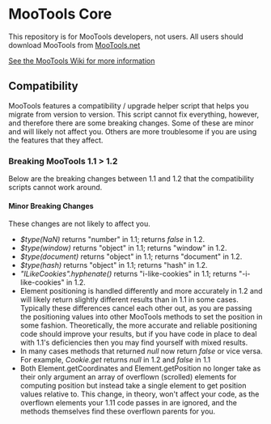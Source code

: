 MooTools Core
=============
This repository is for MooTools developers, not users.
All users should download MooTools from [MooTools.net](http://mootools.net "MooTools")

[See the MooTools Wiki for more information](http://github.com/mootools/mootools-core/wikis)


Compatibility
-------------

MooTools features a compatibility / upgrade helper script that helps you migrate from version to version. This script cannot fix everything, however, and therefore there are some breaking changes. Some of these are minor and will likely not affect you. Others are more troublesome if you are using the features that they affect.

### Breaking MooTools 1.1 > 1.2

Below are the breaking changes between 1.1 and 1.2 that the compatibility scripts cannot work around.

#### Minor Breaking Changes

These changes are not likely to affect you.

* *$type(NaN)* returns "number" in 1.1; returns *false* in 1.2.
* *$type(window)* returns "object" in 1.1; returns "window" in 1.2.
* *$type(document)* returns "object" in 1.1; returns "document" in 1.2.
* *$type(hash)* returns "object" in 1.1; returns "hash" in 1.2.
* *"ILikeCookies".hyphenate()* returns "i-like-cookies" in 1.1; returns "-i-like-cookies" in 1.2.
* Element positioning is handled differently and more accurately in 1.2 and will likely return slightly different results than in 1.1 in some cases. Typically these differences cancel each other out, as you are passing the positioning values into other MooTools methods to set the position in some fashion. Theoretically, the more accurate and reliable positioning code should improve your results, but if you have code in place to deal with 1.1's deficiencies then you may find yourself with mixed results.
* In many cases methods that returned *null* now return *false* or vice versa. For example, *Cookie.get* returns *null* in 1.2 and *false* in 1.1
* Both Element.getCoordinates and Element.getPosition no longer take as their only argument an array of overflown (scrolled) elements for computing position but instead take a single element to get position values relative to. This change, in theory, won't affect your code, as the overflown elements your 1.11 code passes in are ignored, and the methods themselves find these overflown parents for you.
